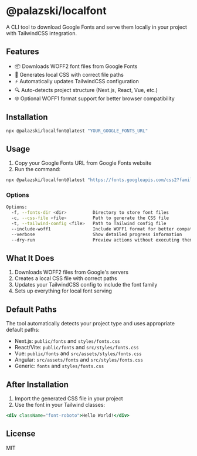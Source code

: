 # @palazski/localfont

A CLI tool to download Google Fonts and serve them locally in your project with TailwindCSS integration.

## Features

- 📦 Downloads WOFF2 font files from Google Fonts
- 🎨 Generates local CSS with correct file paths
- ⚡ Automatically updates TailwindCSS configuration
- 🔍 Auto-detects project structure (Next.js, React, Vue, etc.)
- 🌐 Optional WOFF1 format support for better browser compatibility

## Installation

```bash
npx @palazski/localfont@latest "YOUR_GOOGLE_FONTS_URL"
```

## Usage

1. Copy your Google Fonts URL from Google Fonts website
2. Run the command:

```bash
npx @palazski/localfont@latest "https://fonts.googleapis.com/css2?family=Roboto:wght@400;700&display=swap"
```

### Options

```bash
Options:
  -f, --fonts-dir <dir>          Directory to store font files
  -c, --css-file <file>          Path to generate the CSS file
  -t, --tailwind-config <file>   Path to Tailwind config file
  --include-woff1                Include WOFF1 format for better compatibility
  --verbose                      Show detailed progress information
  --dry-run                      Preview actions without executing them
```

## What It Does

1. Downloads WOFF2 files from Google's servers
2. Creates a local CSS file with correct paths
3. Updates your TailwindCSS config to include the font family
4. Sets up everything for local font serving

## Default Paths

The tool automatically detects your project type and uses appropriate default paths:

- Next.js: `public/fonts` and `styles/fonts.css`
- React/Vite: `public/fonts` and `src/styles/fonts.css`
- Vue: `public/fonts` and `src/assets/styles/fonts.css`
- Angular: `src/assets/fonts` and `src/styles/fonts.css`
- Generic: `fonts` and `styles/fonts.css`

## After Installation

1. Import the generated CSS file in your project
2. Use the font in your Tailwind classes:
```jsx
<div className="font-roboto">Hello World!</div>
```

## License

MIT
